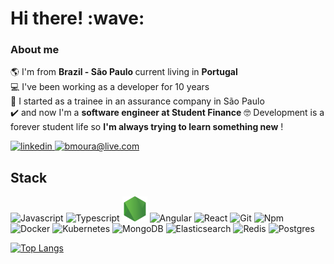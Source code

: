 <h1 align="left"> Hi there! :wave: </h1>

<h3>About me</h3>

:earth_americas: I'm from <strong>Brazil - São Paulo </strong>current living in  <strong>Portugal</strong>  
:computer: I've been working as a developer for 10 years  
:book: I started as a trainee in an assurance company in São Paulo  
:heavy_check_mark: and now I'm a <strong>software engineer at Student Finance</strong>
:nerd_face: Development is a forever student life so <strong>I'm always trying to learn something new</strong> !

<div align="left">

  <a href="https://www.linkedin.com/in/bianca-nobrega/" target="_blank">
  <img src="https://img.icons8.com/nolan/96/linkedin.png" width="30" title="linkedin"/>
  </a>

  <a href="mailto:bmoura@live.com">
  <img src="https://img.icons8.com/nolan/96/email.png" width="35" title="bmoura@live.com" />
  </a>
</div>
 
<h2>Stack </h2>
<p align="left">
  <img src="https://img.icons8.com/color/96/000000/javascript.png" width="40" title="Javascript" />

  <img src="https://img.icons8.com/color/96/000000/typescript.png" width="40"  title="Typescript"/>

  <img src="https://raw.githubusercontent.com/devicons/devicon/master/icons/nodejs/nodejs-original.svg" width="40" title="Node"/>

  <img src="https://img.icons8.com/color/96/000000/angularjs.png" width="40" title="Angular" />

  <img src="https://img.icons8.com/color/96/000000/react-native.png" width="40" title="React"/>

  <img src="https://img.icons8.com/color/96/000000/git.png" width="40" title="Git"/>

  <img src="https://img.icons8.com/color/96/000000/npm.png" width="40" title="Npm" />

  <img src="https://img.icons8.com/color/96/000000/docker.png" width="45" title="Docker"/>

  <img src="https://img.icons8.com/color/96/000000/kubernetes.png" width="40" title="Kubernetes"/>

  <img src="https://img.icons8.com/color/96/000000/mongodb.png" width="40" title="MongoDB"/>

  <img src="https://img.icons8.com/color/96/000000/elasticsearch.png" width="40" title="Elasticsearch"/>

  <img src="https://img.icons8.com/color/96/000000/redis.png" width="40" title="Redis"/>

  <img src="https://img.icons8.com/color/96/000000/postgreesql.png" width="40" title="Postgres"/>

</p>

 [![Top Langs](https://github-readme-stats.vercel.app/api/top-langs/?username=biancanobrega&&layout=compact&theme=react&title_color=#7957d5&text_color=#10ac84&hide_border=true)](https://github.com/biancanobrega/github-readme-stats)

